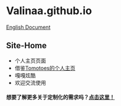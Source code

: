 # Valinaa.github.io
[English Document](<README.md>)
## Site-Home
- 个人主页页面
- 借鉴[Tomotoes的个人主页](https://github.com/Tomotoes/HomePage)
- 嘎嘎炫酷
- 欢迎交流使用
#### 想要了解更多关于定制化的需求吗？[点击这里！](https://github.com/Valinaa/Site-Home)
